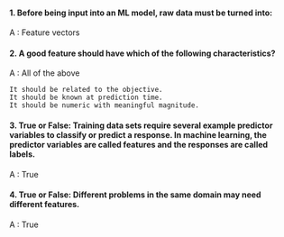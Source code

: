 #### 1. Before being input into an ML model, raw data must be turned into:

A : Feature vectors

#### 2. A good feature should have which of the following characteristics?

A : All of the above

    It should be related to the objective.
    It should be known at prediction time.
    It should be numeric with meaningful magnitude.

#### 3. True or False: Training data sets require several example predictor variables to classify or predict a response. In machine learning, the predictor variables are called features and the responses are called labels. 

A : True

#### 4. True or False:  Different problems in the same domain may need different features.

A : True